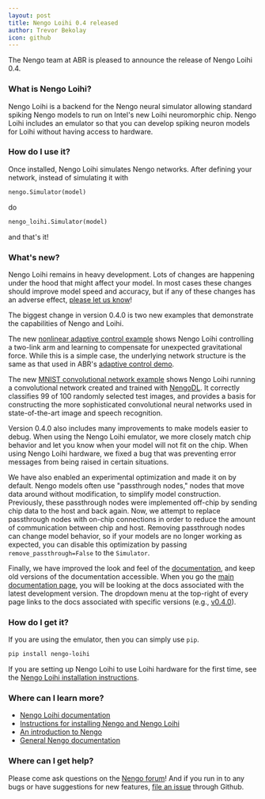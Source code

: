```yaml
---
layout: post
title: Nengo Loihi 0.4 released
author: Trevor Bekolay
icon: github
---
```


The Nengo team at ABR is pleased to announce
the release of Nengo Loihi 0.4.

### What is Nengo Loihi?

Nengo Loihi is a backend for the Nengo neural simulator
allowing standard spiking Nengo models
to run on Intel's new Loihi neuromorphic chip.
Nengo Loihi includes an emulator so that
you can develop spiking neuron models
for Loihi without having access to hardware.

### How do I use it?

Once installed, Nengo Loihi simulates Nengo networks.
After defining your network, instead of simulating it with

```python
nengo.Simulator(model)
```

do

```python
nengo_loihi.Simulator(model)
```

and that's it!

### What's new?

Nengo Loihi remains in heavy development.
Lots of changes are happening under the hood
that might affect your model.
In most cases these changes should improve model speed and accuracy,
but if any of these changes has an adverse effect,
[please let us know](https://github.com/nengo/nengo-loihi/issues/new)!

The biggest change in version 0.4.0 is two new examples
that demonstrate the capabilities of Nengo and Loihi.

The new [nonlinear adaptive control example](https://www.nengo.ai/nengo-loihi/examples/adaptive_motor_control.html)
shows Nengo Loihi controlling a two-link arm
and learning to compensate for unexpected gravitational force.
While this is a simple case,
the underlying network structure is the same as
that used in ABR's
[adaptive control demo](https://www.youtube.com/watch?list=PL0Xs4sfQU-Q1MeTNaizzFWYv1Xz3ua7ZA&v=muaG2VETgHU).

The new [MNIST convolutional network example](https://www.nengo.ai/nengo-loihi/examples/mnist_convnet.html)
shows Nengo Loihi running a convolutional network
created and trained with [NengoDL](https://www.nengo.ai/nengo-dl).
It correctly classifies 99 of 100 randomly selected test images,
and provides a basis for constructing
the more sophisticated convolutional neural networks
used in state-of-the-art image and speech recognition.

Version 0.4.0 also includes many improvements
to make models easier to debug.
When using the Nengo Loihi emulator,
we more closely match chip behavior
and let you know when your model
will not fit on the chip.
When using Nengo Loihi hardware,
we fixed a bug that was preventing
error messages from being raised
in certain situations.

We have also enabled an experimental optimization
and made it on by default.
Nengo models often use "passthrough nodes,"
nodes that move data around without modification,
to simplify model construction.
Previously, these passthrough nodes were implemented
off-chip by sending chip data to the host and back again.
Now, we attempt to replace passthrough nodes
with on-chip connections in order to reduce
the amount of communication between chip and host.
Removing passthrough nodes can change model behavior,
so if your models are no longer working as expected,
you can disable this optimization by passing
`remove_passthrough=False` to the `Simulator`.

Finally, we have improved the look and feel
of the [documentation](https://www.nengo.ai/nengo-loihi/),
and keep old versions of the documentation accessible.
When you go the
[main documentation page](https://www.nengo.ai/nengo-loihi/),
you will be looking at the docs associated with
the latest development version.
The dropdown menu at the top-right of every page
links to the docs associated with specific versions
(e.g., [v0.4.0](https://www.nengo.ai/nengo-loihi/v0.4.0/)).

### How do I get it?

If you are using the emulator, then you can
simply use `pip`.

```bash
pip install nengo-loihi
```

If you are setting up Nengo Loihi
to use Loihi hardware for the first time,
see the [Nengo Loihi installation instructions](https://www.nengo.ai/nengo-loihi/installation.html).

### Where can I learn more?

- [Nengo Loihi documentation](https://www.nengo.ai/nengo-loihi)
- [Instructions for installing Nengo and Nengo Loihi](https://www.nengo.ai/nengo-loihi/installation.html)
- [An introduction to Nengo](https://www.nengo.ai/quickstart.html)
- [General Nengo documentation](https://www.nengo.ai/)

### Where can I get help?

Please come ask questions on the
[Nengo forum](https://forum.nengo.ai/c/backends/loihi)!
And if you run in to any bugs or have suggestions for new features,
[file an issue](https://github.com/nengo/nengo-loihi/issues)
through Github.

